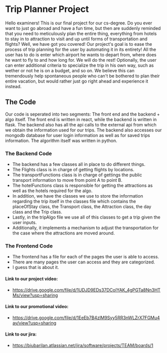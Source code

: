 # Trip Planner Project
Hello examiners! This is our final project for our cs-degree.
Do you ever want to just go abroad and have a fun time, but then are suddenly reminded that you need to meticulously plan the entire thing, everything from hotels to stay in to attraction to visit and up until forms of transportation and flights?
Well, we have got you covered!
Our project's goal is to ease the process of trip planning for the user by automating it in its entirety!
All the user has to do is enter which airport he wants to depart from, where does he want to fly to and how long for. We will do the rest!
Optionally, the user can enter additional criteria to specialize the trip in his own way, such as wether or not he is on a budget, and so on.
We believe this can tremendously help spontaneous people who can't be bothered to plan their entire vacation, but would rather just go right ahead and experience it instead.
## The Code
Our code is seperated into two segments:
The front end and the backend + algo itself.
The front end is written in react, while the backend is written in flask.
The backend also has all the api calls to the external api from which we obtain the information used for our trips.
The backend also accesses our mongodb database for user login information as well as for saved trips information.
The algorithm itself was written in python.
### The Backend Code
* The backend has a few classes all in place to do different things.
* The Flights class is in charge of getting flights by locations.
* The transportFunctions class is in charge of gettings the public transport information to move from point A to point B.
* The hotelFunctions class is responsible for getting the attractions as well as the hotels required for the algo.
* In addition, we have the classes we use to store the information regarding the trip itself in the classes file which contains the placeOfStay class, the Transport class, the Attraction class, the day class and the Trip class.
* Lastly, in the tripAlgo file we use all of this classes to get a trip given the user inputs.
* Additionally, it implements a mechanism to adjust the transportation for the case where the attractions are moved around.
### The Frontend Code
* The frontend has a file for each of the pages the user is able to access.
* There are many pages the user can access and they are categorized.
* I guess that is about it.
#### Link to our project video:
* https://drive.google.com/file/d/1UDJD9EDs37DCoIYAK_4gPGTa8Nn3HTMs/view?usp=sharing
#### Link to our promotional video:
* https://drive.google.com/file/d/1EeEb7B4zlM9Syy5RR3nWLZrX7FGMu4ay/view?usp=sharing
#### Link to our jira:
* https://biubarilan.atlassian.net/jira/software/projects/TEAM/boards/1
